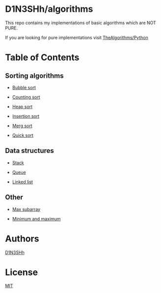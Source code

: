 # D1N3SHh/algorithms

This repo contains my implementations of basic algorithms which are NOT PURE.

If you are looking for pure implementations visit [TheAlgorithms/Python](https://github.com/TheAlgorithms/Python)


# Table of Contents

## Sorting algorithms
* [Bubble sort](https://github.com/D1N3SHh/algorithms/blob/master/bubble_sort.py)

* [Counting sort](https://github.com/D1N3SHh/algorithms/blob/master/counting_sort.py)

* [Heap sort](https://github.com/D1N3SHh/algorithms/blob/master/heap_sort.py)

* [Insertion sort](https://github.com/D1N3SHh/algorithms/blob/master/insertion_sort.py)

* [Merg sort](https://github.com/D1N3SHh/algorithms/blob/master/merg_sort.py)

* [Quick sort](https://github.com/D1N3SHh/algorithms/blob/master/quick_sort.py)


## Data structures
* [Stack](https://github.com/D1N3SHh/algorithms/blob/master/stack.py)

* [Queue](https://github.com/D1N3SHh/algorithms/blob/master/queue.py)

* [Linked list](https://github.com/D1N3SHh/algorithms/blob/master/linked_list.py)


## Other
* [Max subarray](https://github.com/D1N3SHh/algorithms/blob/master/max_subarray.py)

* [Minimum and maximum](https://github.com/D1N3SHh/algorithms/blob/master/minimum_and_maximum.py)


# Authors
[D1N3SHh](https://github.com/D1N3SHh)


# License
[MIT](https://github.com/D1N3SHh/algorithms/blob/master/LICENSE)
